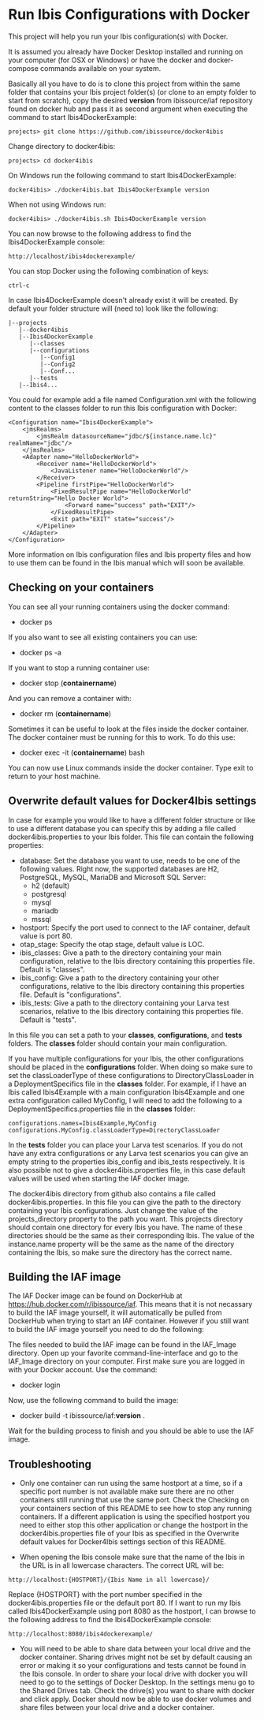 # Run Ibis Configurations with Docker

This project will help you run your Ibis configuration(s) with Docker.

It is assumed you already have Docker Desktop installed and running on your computer (for OSX or Windows) or have the docker and docker-compose commands available on your system.

Basically all you have to do is to clone this project from within the same folder that contains your Ibis project folder(s) (or clone to an empty folder to start from scratch), copy the desired **version** from ibissource/iaf repository found on docker hub and pass it as second argument when executing the command to start Ibis4DockerExample:

```
projects> git clone https://github.com/ibissource/docker4ibis
```

Change directory to docker4ibis:

```
projects> cd docker4ibis
```

On Windows run the following command to start Ibis4DockerExample:

```
docker4ibis> ./docker4ibis.bat Ibis4DockerExample version
```

When not using Windows run:

```
docker4ibis> ./docker4ibis.sh Ibis4DockerExample version
```

You can now browse to the following address to find the Ibis4DockerExample console:

```
http://localhost/ibis4dockerexample/
```

You can stop Docker using the following combination of keys: 

```
ctrl-c
```

In case Ibis4DockerExample doesn't already exist it will be created. By default your folder structure will (need to) look like the following:

```
|--projects
   |--docker4ibis
   |--Ibis4DockerExample
      |--classes
      |--configurations
         |--Config1
         |--Config2
         |--Conf...
      |--tests
   |--Ibis4...
```

You could for example add a file named Configuration.xml with the following content to the classes folder to run this Ibis configuration with Docker:

```
<Configuration name="Ibis4DockerExample">
	<jmsRealms>
		<jmsRealm datasourceName="jdbc/${instance.name.lc}" realmName="jdbc"/>
	</jmsRealms>
	<Adapter name="HelloDockerWorld">
		<Receiver name="HelloDockerWorld">
			<JavaListener name="HelloDockerWorld"/>
		</Receiver>
		<Pipeline firstPipe="HelloDockerWorld">
			<FixedResultPipe name="HelloDockerWorld" returnString="Hello Docker World">
				<Forward name="success" path="EXIT"/>
			</FixedResultPipe>
			<Exit path="EXIT" state="success"/>
		</Pipeline>
	</Adapter>
</Configuration>
```

More information on Ibis configuration files and Ibis property files and how to use them can be found in the Ibis manual which will soon be available.

## Checking on your containers

You can see all your running containers using the docker command:

- docker ps
 
If you also want to see all existing containers you can use:

- docker ps -a

If you want to stop a running container use:

- docker stop (**containername**)

And you can remove a container with:

- docker rm (**containername**)

Sometimes it can be useful to look at the files inside the docker container. The docker container must be running for this to work. To do this use:

- docker exec -it (**containername**) bash

You can now use Linux commands inside the docker container. Type exit to return to your host machine.

## Overwrite default values for Docker4Ibis settings

In case for example you would like to have a different folder structure or like to use a different database you can specify this by adding a file called docker4ibis.properties to your Ibis folder. This file can contain the following properties:

 - database: Set the database you want to use, needs to be one of the following values. Right now, the supported databases are H2, PostgreSQL, MySQL, MariaDB and Microsoft SQL Server:
    - h2 (default)
    - postgresql
    - mysql
    - mariadb
    - mssql
- hostport: Specify the port used to connect to the IAF container, default value is port 80.
- otap_stage: Specify the otap stage, default value is LOC.
- ibis_classes: Give a path to the directory containing your main configuration, relative to the Ibis directory containing this properties file. Default is "classes".
- ibis_config: Give a path to the directory containing your other configurations, relative to the Ibis directory containing this properties file. Default is "configurations".
- ibis_tests: Give a path to the directory containing your Larva test scenarios, relative to the Ibis directory containing this properties file. Default is "tests".

In this file you can set a path to your **classes**, **configurations**, and **tests** folders. The **classes** folder should contain your main configuration.

If you have multiple configurations for your Ibis, the other configurations should be placed in the **configurations** folder. When doing so make sure to set the classLoaderType of these configurations to DirectoryClassLoader in a DeploymentSpecifics file in the **classes** folder. For example, if I have an Ibis called Ibis4Example with a main configuration Ibis4Example and one extra configuration called MyConfig, I will need to add the following to a DeploymentSpecifics.properties file in the **classes** folder:
```
configurations.names=Ibis4Example,MyConfig
configurations.MyConfig.classLoaderType=DirectoryClassLoader
```

In the **tests** folder you can place your Larva test scenarios.  If you do not have any extra configurations or any Larva test scenarios you can give an empty string to the properties ibis_config and ibis_tests respectively.
It is also possible not to give a docker4ibis.properties file, in this case default values will be used when starting the IAF docker image.

The docker4ibis directory from github also contains a file called docker4ibis.properties. In this file you can give the path to the directory containing your Ibis configurations. Just change the value of the projects_directory property to the path you want. This projects directory should contain one directory for every Ibis you have. The name of these directories should be the same as their corresponding Ibis. The value of the instance.name property will be the same as the name of the directory containing the Ibis, so make sure the directory has the correct name.

## Building the IAF image

The IAF Docker image can be found on DockerHub at https://hub.docker.com/r/ibissource/iaf. This means that it is not necassary to build the IAF image yourself, it will automatically be pulled from DockerHub when trying to start an IAF container. However if you still want to build the IAF image yourself you need to do the following:

The files needed to build the IAF image can be found in the IAF_Image directory. Open up your favorite command-line-interface and go to the IAF_Image directory on your computer. First make sure you are logged in with your Docker account. Use the command:

- docker login

Now, use the following command to build the image:

- docker build -t ibissource/iaf:**version** .

Wait for the building process to finish and you should be able to use the IAF image.

## Troubleshooting

- Only one container can run using the same hostport at a time, so if a specific port number is not available make sure there are no other containers still running that use the same port. Check the Checking on your containers section of this README to see how to stop any running containers. If a different application is using the specified hostport you need to either stop this other application or change the hostport in the docker4ibis.properties file of your Ibis as specified in the Overwrite default values for Docker4Ibis settings section of this README.

- When opening the Ibis console make sure that the name of the Ibis in the URL is in all lowercase characters. The correct URL will be:
```
http://localhost:{HOSTPORT}/{Ibis Name in all lowercase}/
```
Replace {HOSTPORT} with the port number specified in the docker4ibis.properties file or the default port 80. If I want to run my Ibis called Ibis4DockerExample using port 8080 as the hostport, I can browse to the following address to find the Ibis4DockerExample console:

```
http://localhost:8080/ibis4dockerexample/
```

- You will need to be able to share data between your local drive and the docker container. Sharing drives might not be set by default causing an error or making it so your configurations and tests cannot be found in the Ibis console. In order to share your local drive with docker you will need to go to the settings of Docker Desktop. In the settings menu go to the Shared Drives tab. Check the drive(s) you want to share with docker and click apply. Docker should now be able to use docker volumes and share files between your local drive and a docker container.
